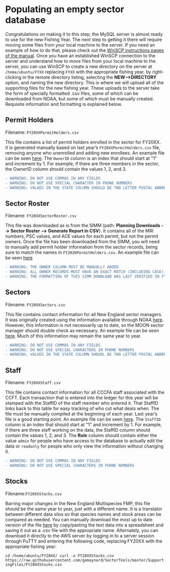 # Populating an empty sector database

Congratulations on making it to this step; the MySQL server is almost ready to use for the new Fishing Year. The next step to getting it there will require moving some files from your local machine to the server. If you need an example of how to do that, please check out the [WinSCP instructions pages of the manual](/Manuals/WinSCP.md). Once you have an established WinSCP connection to the server and understand how to move files from your local machine to the server, you can use WinSCP to create a new directory on the server at `/home/ubuntu/FYXX` replacing `FYXX` with the appropriate fishing year, by right-clicking in the remote directory listing, selecting the **NEW-->DIRECTORY** option, and naming the new directory. This is where we will upload all of the supporting files for the new fishing year.  These uploads to the server take the form of specially formatted .csv files, some of which can be downloaded from NOAA, but some of which must be manually created. Requisite information and formatting is explained below. 

## Permit Holders
Filename: `FY20XXPermitHolders.csv`

This file contains a list of permit holders enrolled in the sector for FY20XX. It is generated manually based on last year’s `FY20XXPermitHolders.csv` file, removing anyone who unenrolled and adding new enrollees. An example file can be seen [here](/SupportingFiles/FY20XXPermitHolders.csv). The `OwnerID` column is an index that should start at "1" and increment by 1. For example, if there are three members in the sector, the OwnerID column should contain the values 1, 2, and 3. 
```diff
- WARNING: DO NOT USE COMMAS IN ANY FIELDS
- WARNING: DO NOT USE SPECIAL CHARACTER IN PHONE NUMBERS
- WARNING: VALUES IN THE STATE COLUMN SHOULD BE TWO LETTER POSTAL ABBREVIATIONS
```

## Sector Roster
Filename: `FY20XXSectorRoster.csv`

This file was downloaded as is from the SIMM (path: **Planning Downloads --> Sector Roster --> Generate Report in CSV**). It contains all of the MRI numbers, PSC values, and ACE values for each permit, but not the permit owners. Once the file has been downloaded from the SIMM, you will need to manually add permit holder information from the sector records, being sure to match the names in `FY2020PermitHolders.csv`. An example file can be seen [here](/SupportingFiles/FY20XXSectorRoster.csv)
```diff
- WARNING: THE OWNER COLUMN MUST BE MANUALLY ADDED
- WARNING: ALL OWNER RECORDS MUST HAVE AN EXACT MATCH (INCLUDING CASE) IN THE OWNER COLUMN OF THE PERMIT HOLDERS TABLE
- WARNING: THE FORMATTING OF THIS SIMM DOWNLOAD WAS LAST VERIFIED IN FY2020
```

## Sectors
Filename: `FY20XXSectors.csv`

This file contains contact information for all New England sector managers. It was originally created using the information available through NOAA [here](https://www.fisheries.noaa.gov/new-england-mid-atlantic/commercial-fishing/sector-manager-contact-information). However, this information is not necessarily up to date, so the MOON sector manager should double check as necessary. An example file can be seen [here](/SupportingFiles/FY20XXSectors.csv). Much of this information may remain the same year to year. 
```diff
- WARNING: DO NOT USE COMMAS IN ANY FIELDS
- WARNING: DO NOT USE SPECIAL CHARACTERS IN PHONE NUMBERS
- WARNING: VALUES IN THE STATE COLUMN SHOUDL BE TWO LETTER POSTAL ABBREVIATIONS
```

## Staff
Filename: `FY20XXStaff.csv`

This file contains contact information for all CCCFA staff associated with the CCFT. Each transaction that is entered into the ledger for this year will be stamped with the StaffID of the staff member who entered it. That StaffID links back to this table for easy tracking of who cut what deals when. The file must be manually compiled at the beginning of each year. Last year’s file is a good starting point. An example file can be seen [here](/SupportingFiles/FY20XXStaff.csv). The `StaffID` column is an index that should start at "1" and increment by 1. For example, if there are three staff working on the data, the StaffID column should contain the values 1, 2, and 3. The **Role** column should contain either the value `admin` for people who have access to the database to actually edit the data or `readonly` for people who only view the information without changing it. 
```diff
- WARNING: DO NOT USE COMMAS IN ANY FIELDS
- WARNING: DO NOT USE SPECIAL CHARACTERS IN PHONE NUMBERS
```

## Stocks
Filename:`FY20XXStocks.csv`

Barring major changes in the New England Multispecies FMP, this file should be the same year to year, just with a different name. It is a translator between different data silos so that species names and stock areas can be compared as needed. You can manually download the most up to date version of the file [here](https://raw.githubusercontent.com/gamaynard/SectorTools/master/SupportingFiles/FY20XXStocks.csv) by copy/pasting the text data into a spreadsheet and saving it out as a .csv file with the appropriate name. Alternately, you can download it directly to the AWS server by logging in to a server session through PuTTY and entering the following code, replacing FY20XX with the appropriate fishing year:

`
cd /home/ubuntu/FY20XX/
curl -o FY20XXStocks.csv https://raw.githubusercontent.com/gamaynard/SectorTools/master/SupportingFiles/FY20XXStocks.csv
`

